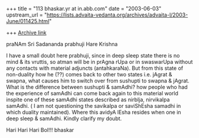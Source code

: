 +++
title = "113 bhaskar.yr at in.abb.com"
date = "2003-06-03"
upstream_url = "https://lists.advaita-vedanta.org/archives/advaita-l/2003-June/011425.html"

+++
[Archive link](https://lists.advaita-vedanta.org/archives/advaita-l/2003-June/011425.html)


praNAm Sri Sadananda prabhuji
Hare Krishna

I have a small doubt here prabhuji, since in deep sleep state there is no
mind & its vruttis, so atman will be in prAgna rUpa or in  swaswarUpa
without any contacts with material adjuncts (antahkaraNa). But from this
state of non-duality how he (??) comes back to other two states i.e. jAgrat
& swapna,  what causes him to switch over from sushupti to swapna & jAgrat.
What is the difference between sushupti & samAdhi?  how people who had the
experience of samAdhi can come back again to this material world inspite
one of these samAdhi states described as nirbIja, nirvikalpa samAdhi.  ( I
am not questioning the savikalpa or saviShEsha samadhi in which duality
maintained).  Where this avidyA lEsha resides when one in deep sleep &
samAdhi.  Kindly clarify my doubt.

Hari Hari Hari Bol!!!
bhaskar


